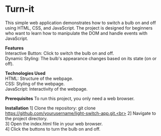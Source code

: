 # Turn-it<br>
This simple web application demonstrates how to switch a bulb on and off using HTML, CSS, and JavaScript. The project is designed for beginners who want to learn how to manipulate the DOM and handle events with JavaScript.

**Features**<br>
Interactive Button: Click to switch the bulb on and off.<br>
Dynamic Styling: The bulb's appearance changes based on its state (on or off).<br>

**Technologies Used**<br>
HTML: Structure of the webpage.<br>
CSS: Styling of the webpage.<br>
JavaScript: Interactivity of the webpage.<br>

**Prerequisites**
To run this project, you only need a web browser.

**Installation**
1] Clone the repository: git clone https://github.com/yourusername/light-switch-app.git.<br>
2] Navigate to the project directory.<br>
3] Open the index.html file in your web browser.<br>
4] Click the buttons to turn the bulb on and off.
